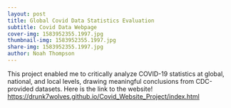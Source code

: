 ```yaml
---
layout: post
title: Global Covid Data Statistics Evaluation
subtitle: Covid Data Webpage
cover-img: 1583952355.1997.jpg
thumbnail-img: 1583952355.1997.jpg
share-img: 1583952355.1997.jpg
author: Noah Thompson
---
```

This project enabled me to critically analyze COVID-19 statistics at global, national, and local levels, drawing meaningful conclusions from CDC-provided datasets. 
Here is the link to the website! 
<a href="https://drunk7wolves.github.io/Covid_Website_Project/index.html">
https://drunk7wolves.github.io/Covid_Website_Project/index.html

